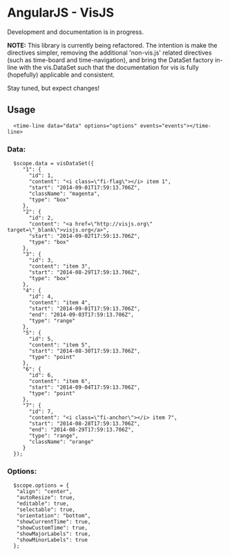 # AngularJS - VisJS

Development and documentation is in progress.

**NOTE:** This library is currently being refactored. The intention is make the directives simpler, removing the additional
'non-vis.js' related directives (such as time-board and time-navigation), and bring the DataSet factory in-line with the
vis.DataSet such that the documentation for vis is fully (hopefully) applicable and consistent.

Stay tuned, but expect changes!

## Usage
```
  <time-line data="data" options="options" events="events"></time-line>
```

### Data:
```
  $scope.data = visDataSet({
     "1": {
       "id": 1,
       "content": "<i class=\"fi-flag\"></i> item 1",
       "start": "2014-09-01T17:59:13.706Z",
       "className": "magenta",
       "type": "box"
     },
     "2": {
       "id": 2,
       "content": "<a href=\"http://visjs.org\" target=\"_blank\">visjs.org</a>",
       "start": "2014-09-02T17:59:13.706Z",
       "type": "box"
     },
     "3": {
       "id": 3,
       "content": "item 3",
       "start": "2014-08-29T17:59:13.706Z",
       "type": "box"
     },
     "4": {
       "id": 4,
       "content": "item 4",
       "start": "2014-09-01T17:59:13.706Z",
       "end": "2014-09-03T17:59:13.706Z",
       "type": "range"
     },
     "5": {
       "id": 5,
       "content": "item 5",
       "start": "2014-08-30T17:59:13.706Z",
       "type": "point"
     },
     "6": {
       "id": 6,
       "content": "item 6",
       "start": "2014-09-04T17:59:13.706Z",
       "type": "point"
     },
     "7": {
       "id": 7,
       "content": "<i class=\"fi-anchor\"></i> item 7",
       "start": "2014-08-28T17:59:13.706Z",
       "end": "2014-08-29T17:59:13.706Z",
       "type": "range",
       "className": "orange"
     }
  });
```  

### Options:
```
  $scope.options = {
   "align": "center",
   "autoResize": true,
   "editable": true,
   "selectable": true,
   "orientation": "bottom",
   "showCurrentTime": true,
   "showCustomTime": true,
   "showMajorLabels": true,
   "showMinorLabels": true
  };
```  
                         
